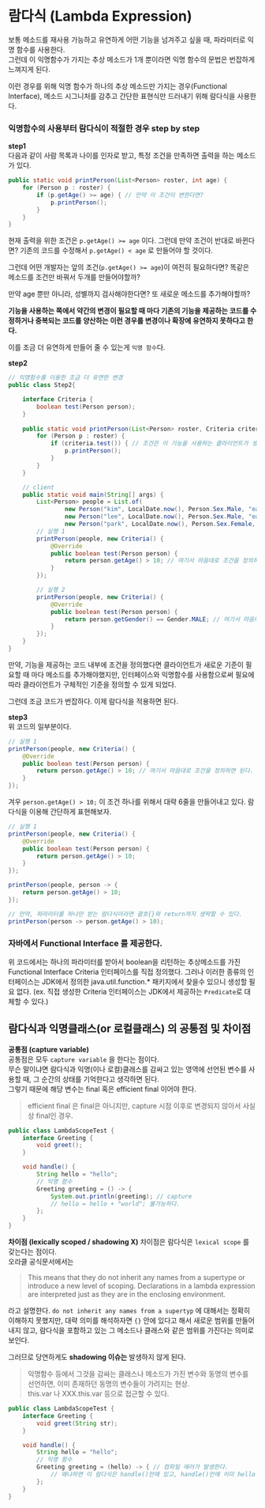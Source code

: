# 람다식 (Lambda Expression)
보통 메소드를 재사용 가능하고 유연하게 어떤 기능을 넘겨주고 싶을 때, 파라미터로 익명 함수를 사용한다.   
그런데 이 익명함수가 가지는 추상 메소드가 1개 뿐이라면 익명 함수의 문법은 번잡하게 느껴지게 된다.  

이런 경우를 위해 익명 함수가 하나의 추상 메소드만 가지는 경우(Functional Interface), 메소드 시그니처를 감추고 간단한 표현식만 드러내기 위해 람다식을 사용한다.

### 익명함수의 사용부터 람다식이 적절한 경우 step by step

**step1**  
다음과 같이 사람 목록과 나이를 인자로 받고, 특정 조건을 만족하면 출력을 하는 메소드가 있다. 

```java
public static void printPerson(List<Person> roster, int age) {
    for (Person p : roster) {
        if (p.getAge() >= age) { // 만약 이 조건이 변한다면?
            p.printPerson();
        }
    }
}
```

현재 출력을 위한 조건은 `p.getAge() >= age` 이다. 그런데 만약 조건이 반대로 바뀐다면? 
기존의 코드를 수정해서 `p.getAge() < age` 로 만들어야 할 것이다. 

그런데 어떤 개발자는 앞의 조건(`p.getAge() >= age`)이 여전히 필요하다면? 똑같은 메소드를 조건만 바꿔서 두개를 만들어야할까? 

만약 age 뿐만 아니라, 성별까지 검사해야한다면? 또 새로운 메소드를 추가해야할까?

**기능을 사용하는 쪽에서 약간의 변경이 필요할 때 마다 기존의 기능을 제공하는 코드를 수정하거나 중복되는 코드를 양산하는 이런 경우를 변경이나 확장에 유연하지 못하다고 한다.** 

이를 조금 더 유연하게 만들어 줄 수 있는게 `익명 함수`다.

**step2**

```java
// 익명함수를 이용한 조금 더 유연한 변경
public class Step2{

    interface Criteria {
        boolean test(Person person);
    }
    
    public static void printPerson(List<Person> roster, Criteria criteria) {
        for (Person p : roster) {
            if (criteria.test()) { // 조건은 이 기능을 사용하는 클라이언트가 생성하면 된다.
                p.printPerson();
            }
        }
    }

	// client 
	public static void main(String[] args) {
		List<Person> people = List.of(
				new Person("kim", LocalDate.now(), Person.Sex.Male, "eamil"),
				new Person("lee", LocalDate.now(), Person.Sex.Male, "eamil"),
				new Person("park", LocalDate.now(), Person.Sex.Female, "eamil"));
		// 실행 1
		printPerson(people, new Criteria() {
			@Override
			public boolean test(Person person) {
				return person.getAge() > 10; // 여기서 마음대로 조건을 정의하면 된다.
			}
		});

		// 실행 2
		printPerson(people, new Criteria() {
			@Override
			public boolean test(Person person) {
				return person.getGender() == Gender.MALE; // 여기서 마음대로 조건을 정의하면 된다.
			}
		});
	}
}
```

만약, 기능을 제공하는 코드 내부에 조건을 정의했다면 클라이언트가 새로운 기준이 필요할 때 마다 메소드를 추가해야했지만, 인터페이스와 익명함수를 사용함으로써 필요에 따라 클라이언트가 구체적인 기준을 정의할 수 있게 되었다. 

그런데 조금 코드가 번잡하다.  이제 람다식을 적용하면 된다.

**step3**  
위 코드의 일부분이다.
```java
// 실행 1
printPerson(people, new Criteria() {
    @Override
    public boolean test(Person person) {
        return person.getAge() > 10; // 여기서 마음대로 조건을 정의하면 된다.
    }
});
```
겨우 `person.getAge() > 10;` 이 조건 하나를 위해서 대략 6줄을 만들어내고 있다. 람다식을 이용해 간단하게 표현해보자.

```java
// 실행 1
printPerson(people, new Criteria() {
    @Override
    public boolean test(Person person) {
        return person.getAge() > 10; 
    }
});
```

```java
printPerson(people, person -> {
    return person.getAge() > 10;
});

// 만약, 파라미터를 하나만 받는 람다식이라면 괄호{}와 return까지 생략할 수 있다.
printPerson(person -> person.getAge() > 10);
```

### 자바에서 Functional Interface 를 제공한다.
위 코드에서는 하나의 파라미터를 받아서 boolean을 리턴하는 추상메소드를 가진 Functional Interface Criteria 인터페이스를 직접 정의했다.
그러나  이러한 종류의 인터페이스는 JDK에서 정의한 java.util.function.* 패키지에서 찾을수 있으니 생성할 필요 없다. (ex. 직접 생성한 Criteria 인터페이스는 JDK에서 제공하는 `Predicate`로 대체할 수 있다.)


## 람다식과 익명클래스(or 로컬클래스) 의 공통점 및 차이점
**공통점 (capture variable)**  
공통점은 모두 `capture variable` 을 한다는 점이다.   
무슨 말이냐면 람다식과 익명(이나 로컬)클래스를 감싸고 있는 영역에 선언된 변수를 사용할 때, 그 순간의 상태를 기억한다고 생각하면 된다.   
그렇기 때문에 해당 변수는 final 혹은 efficient final 이어야 한다.
> efficient final 은 final은 아니지만, capture 시점 이후로 변경되지 않아서 사실상 final인 경우.

```java
public class LambdaScopeTest {
	interface Greeting {
		void greet();
	}

	void handle() {
		String hello = "hello";
		// 익명 함수
		Greeting greeting = () -> {
			System.out.println(greeting); // capture
			// hello = hello + "world"; 불가능하다. 
		};
	}
}
```

**차이점 (lexically scoped / shadowing X)**
차이점은 람다식은 `lexical scope` 를 갖는다는 점이다.  
오라클 공식문서에서는  
> This means that they do not inherit any names from a supertype or introduce a new level of scoping. Declarations in a lambda expression are interpreted just as they are in the enclosing environment.

라고 설명한다. `do not inherit any names from a supertyp` 에 대해서는 정확히 이해하지 못했지만,
대략 의미를 해석하자면 `{}` 안에 있다고 해서 새로운 범위를 만들어내지 않고, 람다식을 포함하고 있는 그 메소드나 클래스와 같은 범위를 가진다는 의미로 보인다.

그러므로 당연하게도 **shadowing 이슈는** 발생하지 않게 된다.
> 익명함수 등에서 그것을 감싸는 클래스나 메소드가 가진 변수와 동명의 변수를 선언하면, 이미 존재하던 동명의 변수들이 가려지는 현상.   
> this.var 나 XXX.this.var 등으로 접근할 수 있다. 

```java
public class LambdaScopeTest {
	interface Greeting {
		void greet(String str);
	}

	void handle() {
		String hello = "hello";
		// 익명 함수
		Greeting greeting = (hello) -> { // 컴파일 에러가 발생한다.
            // 왜냐하면 이 람다식은 handle()안에 있고, handle()안에 이미 hello 라는 지역변수가 존재한다. 
        };
	}
}
```